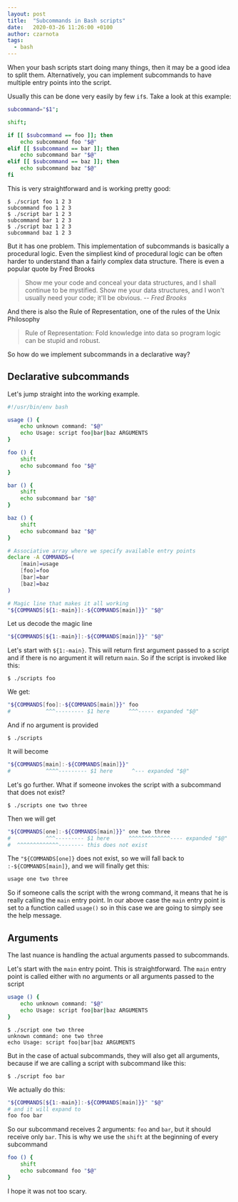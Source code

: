 ```yaml
---
layout: post
title:  "Subcommands in Bash scripts"
date:   2020-03-26 11:26:00 +0100
author: czarnota
tags:
  - bash
---
```


When your bash scripts start doing many things, then it may be a good idea to
split them. Alternatively, you can implement subcommands to have multiple entry points
into the script.

Usually this can be done very easily by few `if`s. Take a look at this example:

```bash
subcommand="$1";

shift;

if [[ $subcommand == foo ]]; then
    echo subcommand foo "$@"
elif [[ $subcommand == bar ]]; then
    echo subcommand bar "$@"
elif [[ $subcommand == baz ]]; then
    echo subcommand baz "$@"
fi
```

This is very straightforward and is working pretty good:

```console
$ ./script foo 1 2 3
subcommand foo 1 2 3
$ ./script bar 1 2 3
subcommand bar 1 2 3
$ ./script baz 1 2 3
subcommand baz 1 2 3
```

But it has one problem. This implementation of subcommands is basically a procedural
logic.
Even the simpliest kind of procedural logic can be often harder to understand
than a fairly complex data structure. There is even a popular quote by Fred Brooks

> Show me your code and conceal your data structures, and I shall continue to be mystified.
> Show me your data structures, and I won't usually need your code; it'll be obvious.
> -- <cite>Fred Brooks</cite>

And there is also the Rule of Representation, one of the rules of the Unix Philosophy

> Rule of Representation: Fold knowledge into data so program logic can be stupid and robust.

So how do we implement subcommands in a declarative way?

Declarative subcommands
-----------------------

Let's jump straight into the working example.

```bash
#!/usr/bin/env bash

usage () {
    echo unknown command: "$@"
    echo Usage: script foo|bar|baz ARGUMENTS
}

foo () {
    shift
    echo subcommand foo "$@"
}

bar () {
    shift
    echo subcommand bar "$@"
}

baz () {
    shift
    echo subcommand baz "$@"
}

# Associative array where we specify available entry points
declare -A COMMANDS=(
    [main]=usage
    [foo]=foo
    [bar]=bar
    [baz]=baz
)

# Magic line that makes it all working
"${COMMANDS[${1:-main}]:-${COMMANDS[main]}}" "$@"
```

Let us decode the magic line

```bash
"${COMMANDS[${1:-main}]:-${COMMANDS[main]}}" "$@"
```

Let's start with `${1:-main}`. This will return first argument passed to a script
and if there is no argument it will return `main`. So if the script is invoked
like this:

```console
$ ./scripts foo
```

We get:

```bash
"${COMMANDS[foo]:-${COMMANDS[main]}}" foo
#           ^^^--------- $1 here      ^^^----- expanded "$@"
```

And if no argument is provided

```console
$ ./scripts
```

It will become

```bash
"${COMMANDS[main]:-${COMMANDS[main]}}" 
#           ^^^^--------- $1 here      ^--- expanded "$@"
```

Let's go further. What if someone invokes the script with a subcommand that
does not exist? 

```console
$ ./scripts one two three
```

Then we will get

```bash
"${COMMANDS[one]:-${COMMANDS[main]}}" one two three
#           ^^^--------- $1 here      ^^^^^^^^^^^^^---- expanded "$@"
#  ^^^^^^^^^^^^^-------- this does not exist
```

The `"${COMMANDS[one]}` does not exist, so we will fall back
to `:-${COMMANDS[main]}`, and we will finally get this:

```bash
usage one two three
```

So if someone calls the script with the wrong command, it means that he is
really calling the `main` entry point. In our above case the `main` entry
point is set to a function called `usage()` so in this case we are going
to simply see the help message.

Arguments
---------

The last nuance is handling the actual arguments passed to subcommands.

Let's start with the `main` entry point. This is straightforward. The `main`
entry point is called either with no arguments or all arguments passed to the
script

```bash
usage () {
    echo unknown command: "$@"
    echo Usage: script foo|bar|baz ARGUMENTS
}
```

```console
$ ./script one two three
unknown command: one two three
echo Usage: script foo|bar|baz ARGUMENTS
```

But in the case of actual subcommands, they will also get all arguments, because
if we are calling a script with subcommand like this:

```console
$ ./script foo bar
```

We actually do this:

```bash
"${COMMANDS[${1:-main}]:-${COMMANDS[main]}}" "$@"
# and it will expand to
foo foo bar
```

So our subcommand receives 2 arguments: `foo` and `bar`, but it should receive
only `bar`. This is why we use the `shift` at the beginning of every subcommand

```bash
foo () {
    shift
    echo subcommand foo "$@"
}
```

I hope it was not too scary.
